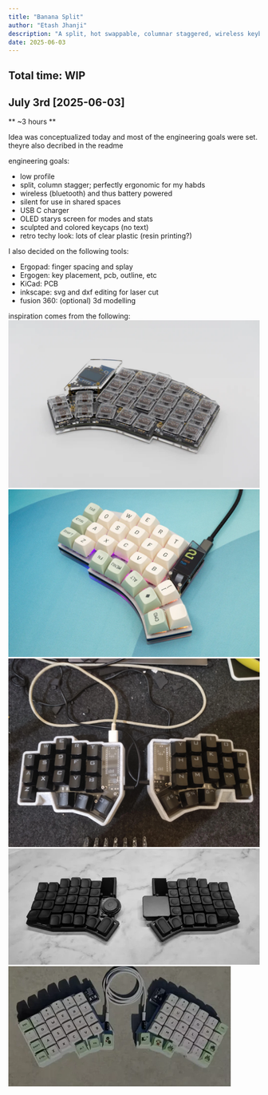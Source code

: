 ```yaml
---
title: "Banana Split"
author: "Etash Jhanji"
description: "A split, hot swappable, columnar staggered, wireless keyboard custom themed and custom designed for my hand shape and use in programming."
date: 2025-06-03
---
```

**Total time: WIP**
---

## July 3rd [2025-06-03]
** ~3 hours **

Idea was conceptualized today and most of the engineering goals were set. theyre also decribed in the readme

engineering goals: 
- low profile
- split, column stagger; perfectly ergonomic for my habds
- wireless (bluetooth) and thus battery powered
- silent for use in shared spaces
- USB C charger
- OLED starys screen for modes and stats
- sculpted and colored keycaps (no text)
- retro techy look: lots of clear plastic (resin printing?)

I also decided on the following tools: 
- Ergopad: finger spacing and splay
- Ergogen: key placement, pcb, outline, etc
- KiCad: PCB
- inkscape: svg and dxf editing for laser cut
- fusion 360: (optional) 3d modelling

inspiration comes from the following: 
![inspiration photo 1](img/IMG_5892.webp)
![inspiration photo 2](img/IMG_5893.webp)
![inspiration photo 3](img/IMG_5894.webp)
![inspiration photo 4](img/IMG_5895.webp)
![inspiration photo 5](img/IMG_5896.webp)
